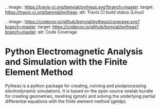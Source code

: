 

.. image:: https://travis-ci.org/benvial/pytheas.svg?branch=master
   :target: https://travis-ci.org/benvial/pytheas
   :alt: Travis CI build status (Linux)

.. image:: https://codecov.io/github/benvial/pytheas/coverage.svg?branch=master
   :target: https://codecov.io/github/benvial/pytheas?branch=master
   :alt: Code Coverage

#  Python Electromagnetic Analysis and Simulation with the Finite Element Method

Pytheas is a python package for creating, running and postprocessing electrodynamic simulations. It is based on the open source onelab bundle for creating geometries, meshing (gmsh) and solving the underlying partial differential equations with the finite element method (getdp).
